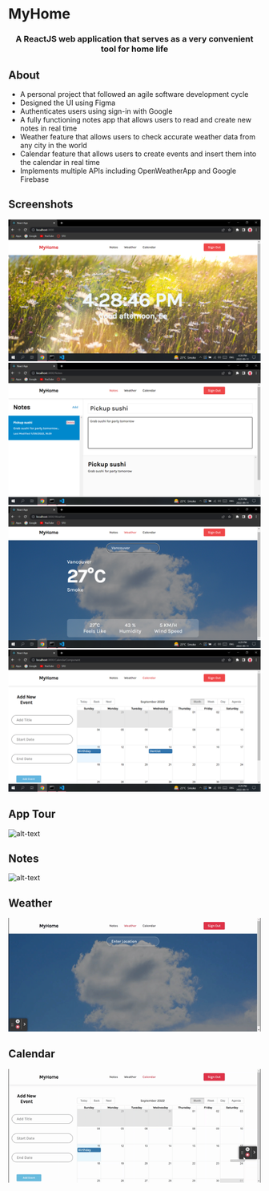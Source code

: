 <h1>MyHome</h1>
<h3 align="center">A ReactJS web application that serves as a very convenient tool for home life</h3>

## About
- A personal project that followed an agile software development cycle
- Designed the UI using Figma
- Authenticates users using sign-in with Google
- A fully functioning notes app that allows users to read and create new notes in real time
- Weather feature that allows users to check accurate weather data from any city in the world
- Calendar feature that allows users to create events and insert them into the calendar in real time
- Implements multiple APIs including OpenWeatherApp and Google Firebase

## Screenshots
<img src="https://github.com/eetan2000/MyHome/blob/main/img/Screenshot%20(345).png"/>
<img src="https://github.com/eetan2000/MyHome/blob/main/img/Screenshot%20(346).png"/>
<img src="https://github.com/eetan2000/MyHome/blob/main/img/Screenshot%20(347).png"/>
<img src="https://github.com/eetan2000/MyHome/blob/main/img/Screenshot%20(348).png"/>


## App Tour
![alt-text](https://github.com/eetan2000/MyHome/blob/main/img/myhome.gif)

## Notes
![alt-text](https://github.com/eetan2000/MyHome/blob/main/img/notes.gif)

## Weather
![alt-text](https://github.com/eetan2000/MyHome/blob/main/img/weather.gif)

## Calendar
![alt-text](https://github.com/eetan2000/MyHome/blob/main/img/calendar.gif)

